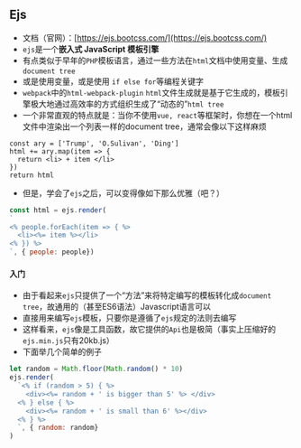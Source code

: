 ## Ejs

* 文档（官网）：[https://ejs.bootcss.com/](https://ejs.bootcss.com/)
* `ejs`是一个**嵌入式 JavaScript 模板引擎**
* 有点类似于早年的`PHP`模板语言，通过一些方法在`html`文档中使用变量、生成`document tree`
* 或是使用变量，或是使用 `if else for`等编程关键字
* `webpack`中的`html-webpack-plugin` `html`文件生成就是基于它生成的，模板引擎极大地通过高效率的方式组织生成了“动态的”`html tree`
* 一个非常直观的特点就是：当你不使用`vue, react`等框架时，你想在一个html文件中渲染出一个列表一样的document tree，通常会像以下这样麻烦

```
const ary = ['Trump', 'O.Sulivan', 'Ding']
html += ary.map(item => {
  return <li> + item </li>
})
return html
```

* 但是，学会了`ejs`之后，可以变得像如下那么优雅（吧？） 

```js
const html = ejs.render(
`
<% people.forEach(item => { %>
  <li><%= item %></li>
<% }) %>
`, { people: people})
```


#### 入门

* 由于看起来`ejs`只提供了一个“方法”来将特定编写的模板转化成`document tree`，故通用的（甚至ES6语法）Javascript语言可以
* 直接用来编写`ejs`模板，只要你是遵循了`ejs`规定的法则去编写
* 这样看来，`ejs`像是工具函数，故它提供的`Api`也是极简（事实上压缩好的`ejs.min.js`只有20kb.js）
* 下面举几个简单的例子

```js
let random = Math.floor(Math.random() * 10)
ejs.render(
  `<% if (random > 5) { %>
    <div><%= random + ' is bigger than 5' %> </div>
  <% } else { %>
    <div><%= random + ' is small than 6' %></div>
  <% } %>
  `, { random: random}
)


```
